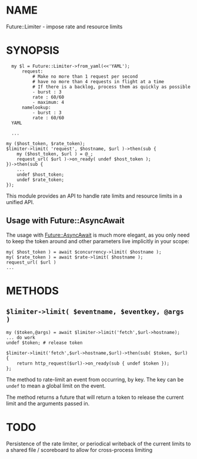 # NAME

Future::Limiter - impose rate and resource limits

# SYNOPSIS

      my $l = Future::Limiter->from_yaml(<<'YAML');
          request:
              # Make no more than 1 request per second
              # have no more than 4 requests in flight at a time
              # If there is a backlog, process them as quickly as possible
              - burst : 3
              rate : 60/60
              - maximum: 4
          namelookup:
              - burst : 3
              rate : 60/60
      YAML

      ...

    my ($host_token, $rate_token);
    $limiter->limit( 'request', $hostname, $url )->then(sub {
        my ($host_token, $url ) = @_;
        request_url( $url )->on_ready( undef $host_token );
    })->then(sub {
        ...
        undef $host_token;
        undef $rate_token;
    });

This module provides an API to handle rate limits and resource limits in a
unified API.

## Usage with Future::AsyncAwait

The usage with [Future::AsyncAwait](https://metacpan.org/pod/Future::AsyncAwait) is much more elegant, as you only need
to keep the token around and other parameters live implicitly in your scope:

    my( $host_token ) = await $concurrency->limit( $hostname );
    my( $rate_token ) = await $rate->limit( $hostname );
    request_url( $url )
    ...

# METHODS

## `$limiter->limit( $eventname, $eventkey, @args )`

    my ($token,@args) = await $limiter->limit('fetch',$url->hostname);
    ... do work
    undef $token; # release token

    $limiter->limit('fetch',$url->hostname,$url)->then(sub( $token, $url) {
        return http_request($url)->on_ready(sub { undef $token });
    };

The method to rate-limit an event from occurring, by key. The key can be
`undef` to mean a global limit on the event.

The method returns a future that will return a token to release the current
limit and the arguments passed in.

# TODO

Persistence of the rate limiter, or periodical writeback of the current limits
to a shared file / scoreboard to allow for cross-process limiting
